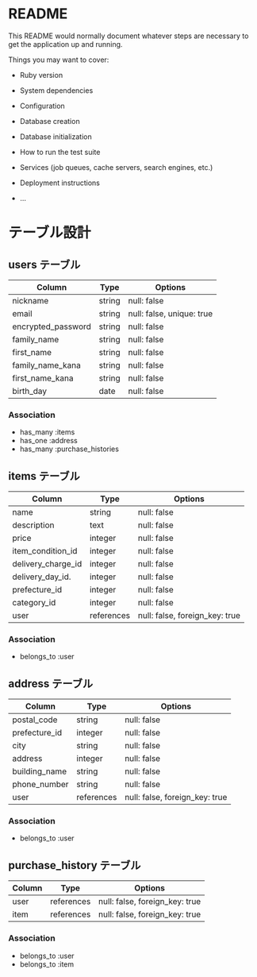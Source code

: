 # README

This README would normally document whatever steps are necessary to get the
application up and running.

Things you may want to cover:

* Ruby version

* System dependencies

* Configuration

* Database creation

* Database initialization

* How to run the test suite

* Services (job queues, cache servers, search engines, etc.)

* Deployment instructions

* ...

# テーブル設計

## users テーブル

| Column             | Type      | Options                   |
| ------------------ | --------- | ------------------------- |
| nickname           | string    | null: false               |
| email              | string    | null: false, unique: true |
| encrypted_password | string    | null: false               |
| family_name        | string    | null: false               |
| first_name         | string    | null: false               |
| family_name_kana   | string    | null: false               |
| first_name_kana    | string    | null: false               |
| birth_day          | date      | null: false               |

### Association

- has_many :items
- has_one  :address
- has_many :purchase_histories

## items テーブル

| Column             | Type       | Options                        |
| ------------------ | ---------- | ------------------------------ |
| name               | string     | null: false                    |
| description        | text       | null: false                    |
| price              | integer    | null: false                    |
| item_condition_id  | integer    | null: false                    |
| delivery_charge_id | integer    | null: false                    |
| delivery_day_id.   | integer    | null: false                    |
| prefecture_id      | integer    | null: false                    |
| category_id        | integer    | null: false                    |
| user               | references | null: false, foreign_key: true |

### Association

- belongs_to :user

## address テーブル

| Column       | Type       | Options                        |
| ------------ | ---------- | ------------------------------ |
| postal_code  | string     | null: false                    |
| prefecture_id| integer    | null: false                    |
| city         | string     | null: false                    |
| address      | integer    | null: false                    |
| building_name| string     | null: false                    | 
| phone_number | string     | null: false                    | 
| user         | references | null: false, foreign_key: true |

### Association

- belongs_to :user

## purchase_history テーブル

| Column  | Type       | Options                        |
| ------- | ---------- | ------------------------------ |
| user    | references | null: false, foreign_key: true |
| item    | references | null: false, foreign_key: true |

### Association

- belongs_to :user
- belongs_to :item